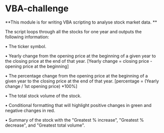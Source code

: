 # VBA-challenge

**This module is for writing VBA scripting to analyse stock market data. **

The script loops through all the stocks for one year and outputs the following information:

•	The ticker symbol.

•	Yearly change from the opening price at the beginning of a given year to the closing price at the end of that year.
[Yearly change = closing price - opening price at the beginning]

•	The percentage change from the opening price at the beginning of a given year to the closing price at the end of that year.
[percentage = (Yearly change / 1st opening price) *100%] 

•	The total stock volume of the stock.

•	Conditional formatting that will highlight positive changes in green and negative changes in red.

•	Summary of the stock with the "Greatest % increase", "Greatest % decrease", and "Greatest total volume".

